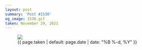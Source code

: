 ```yaml
---
layout: post
summary: 'Post #1530'
og_image: 1530.gif
taken: November 29, 2021
---
```


<figure class="post">
 <img src="{{ site.assets_url }}/1530.gif"/>
 <figcaption>
  <time>
   {{ page.taken | default: page.date | date: "%B %-d, %Y" }}
  </time>
 </figcaption>
</figure>
